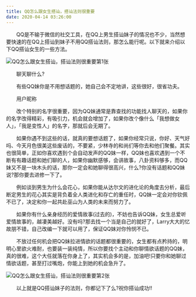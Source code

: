 ```yaml
---
title: QQ怎么跟女生搭讪，搭讪法则很重要
date: 2020-04-14 03:26:00
---
```




　　QQ是不输于微信的社交工具，在QQ上男生搭讪妹子的情况也不少，当然想要快速的在QQ上搭讪到妹子不用QQ搭讪法则，那怎么能行呢。以下就来介绍以下QQ搭讪女生的一些方法。

![QQ怎么跟女生搭讪，搭讪法则很重要第1张](/img/f0ce2076dbc6b990ddfd26309d831bac.jpg)

　　聊天聊什么?

　　有些QQ妹你是不用想话题的，她自己会不定地讲，这些很好，很省功夫。

　　用户昵称

　　改个特别的名字很重要，因为QQ妹通常是靠查找的功能找人聊天的，如果你的名字改得精彩，有吸引力，机会就会增加了，如果你改个像什么「我想做女人」，「我是变性人」的名字，那就后会无期了。

　　如果你遇不到这些的话，就真的要想话题了，如果你经常只说，你好、天气好吗、今天月色很美这些废话的，不要紧，少林寺的和尚们等你去和他们聚餐。其实也很简单，正如你喜欢遇到个会自动发声的QQ妹一样，QQ妹也喜欢遇到一个不断有有趣话题和她们聊的人，如果你幽默感够，会讲故事，八卦资料够多，而QQ妹又不是一块木头的话，那你一定会和她聊得很高兴，什么?你没有话题和QQ妹说?那你要去进修一下了。

　　例如谈到男生为什么会花心，如果你能从达尔文的进化论的角度去分析，最后断定男生的花心其实是背负着全人类进化和存亡的重任时，QQ妹一定会对你钦佩不已了，决定和你一起共赴巫山为人类的未来而努力了。

　　如果你有什么亲身经历的爱情故事(过去的)，不妨也告诉QQ妹，女生总爱听爱情故事的，越凄美越好。没有吗?那去找一个当是自己的就好了，Larry大大的忆故朋不错，自己改编一下就可以用了，保证QQ妹对你怜悯不已。

　　不放过任何机会把QQ妹拉进情欲的话题都很重要的，女生都有点矜持的，明明心里欲火难耐，也要装一装纯情，所以你要找个主动和你聊情欲话题的QQ妹，真的很难，这个大任就落在你身上了，其实机会多的是，加油吧!只要你和她聊过情欲话题，甚至打过嘴炮，你能上到她的机会急升了。

![QQ怎么跟女生搭讪，搭讪法则很重要第2张](/img/b1f2c2f2faf9bc53db3b53e1867a9b37.jpg)

　　以上就是QQ搭讪妹子的法则，你都记下了么?祝你搭讪成功!!